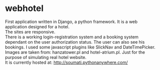 # webhotel
First application written in Django, a python framework. It is a web application designed for a hotel.  
The sites are responsive.  
There is a working login-registration system and a booking system dependant on the user authorization status. The user can also see his bookings. I used some javascript plugins like SlickNav and DateTimePicker. Images are taken from: hanzatower.pl and hotel-atrium.pl. Just for the purpose of simulating real hotel website.  
It is currently hosted at: http://soumati.pythonanywhere.com/ 
